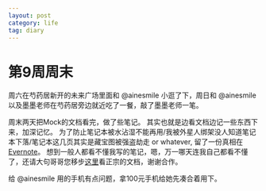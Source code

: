 ```yaml
---
layout: post
category: life
tag: diary
---
```


第9周周末
===


周六在芍药居新开的未来广场里面和 @ainesmile 小逛了下，周日和 @ainesmile 以及墨墨老师在芍药居旁边就近吃了一餐，敲了墨墨老师一笔。

周末两天把Mock的文档看完，做了些笔记。
其实也就是边看文档边记一些东西下来，加深记忆。
为了防止笔记本被水沾湿不能再用/我被外星人绑架没人知道笔记本下落/笔记本这几页其实是藏宝图被强盗劫走 or whatever, 留了一份真相在[Evernote](https://www.evernote.com/shard/s53/sh/b67ab81e-b0ec-476a-a102-9d802eaeae69/044cf68f9da6fa019f3af01e921e6da3)。
想到一般人都看不懂我写的笔记，嗯，万一哪天连我自己都看不懂了，还请大句哥哥您移步[这里](http://www.voidspace.org.uk/python/mock/)看正宗的文档，谢谢合作。

给 @ainesmile 用的手机有点问题，拿100元手机给她先凑合着用下。
